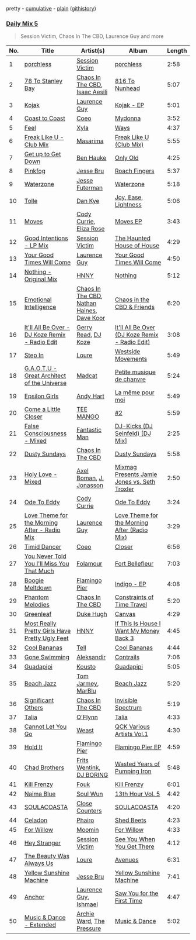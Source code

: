 pretty - [cumulative](/playlists/cumulative/Daily%20Mix%205.md) - [plain](/playlists/plain/37i9dQZF1E36TO0q54WsJv) ([githistory](https://github.githistory.xyz/vitokorn/spotify-playlist-archive/blob/master/playlists/plain/37i9dQZF1E36TO0q54WsJv))

### [Daily Mix 5](https://open.spotify.com/playlist/37i9dQZF1E36TO0q54WsJv)

> Session Victim, Chaos In The CBD, Laurence Guy and more

| No. | Title | Artist(s) | Album | Length |
|---|---|---|---|---|
| 1 | [porchless](https://open.spotify.com/track/1qMcxHTTYMaMxZ8gbIAZQD) | [Session Victim](https://open.spotify.com/artist/4Hl6TEQAFgH0XrZq4f8okX) | [porchless](https://open.spotify.com/album/2iYFrs9Qg4A7KiWopSOJyO) | 2:58 |
| 2 | [78 To Stanley Bay](https://open.spotify.com/track/74LRqSi9vqy4vnxCLInNAw) | [Chaos In The CBD](https://open.spotify.com/artist/0QOQc6jEsPX5Y45TV0hXQy), [Isaac Aesili](https://open.spotify.com/artist/3zEfsUok55Gll9L0YN2YOE) | [816 To Nunhead](https://open.spotify.com/album/1OKJNHif5s5NzcScX4ac44) | 5:07 |
| 3 | [Kojak](https://open.spotify.com/track/4fu7SJX4hwFBzkAD8t7kaF) | [Laurence Guy](https://open.spotify.com/artist/1PTEiCpkzNkLNgMi1LL8JR) | [Kojak - EP](https://open.spotify.com/album/5BXO8K3nfKKAOHOWyiLZtB) | 5:01 |
| 4 | [Coast to Coast](https://open.spotify.com/track/0eyxpRPdsBkOYP6tAT97Of) | [Coeo](https://open.spotify.com/artist/3OoNpyvA82LedOZWG3WE8Z) | [Mydonna](https://open.spotify.com/album/0fdI2N2bREEZj6w1ekxFx4) | 3:52 |
| 5 | [Feel](https://open.spotify.com/track/19sCGOTZKnlb5XPbBklcQz) | [Xyla](https://open.spotify.com/artist/7CmkZcKpESltjho1LZJgnb) | [Ways](https://open.spotify.com/album/4dqk5qdk4iH4uI59t2uCZH) | 4:37 |
| 6 | [Freak Like U - Club Mix](https://open.spotify.com/track/4Sv8UfMtBHBzR6n0yOlApc) | [Masarima](https://open.spotify.com/artist/1F8ENasYTdkuSb54ymSEjL) | [Freak Like U (Club Mix)](https://open.spotify.com/album/343AqAEz0Y1UncCPNpo9ZN) | 5:55 |
| 7 | [Get up to Get Down](https://open.spotify.com/track/2tvGghkcNtOoGH83nifpi0) | [Ben Hauke](https://open.spotify.com/artist/1aBDI4nH6OfAkNyUX08O2V) | [Only Old](https://open.spotify.com/album/40O7A0vHmXCqPhzFoBCyJi) | 4:25 |
| 8 | [Pinkfog](https://open.spotify.com/track/6mjOtpABh8NPZIJh6IwjoB) | [Jesse Bru](https://open.spotify.com/artist/3TQ2taKTip3uFICbu5aIJq) | [Roach Fingers](https://open.spotify.com/album/6TDPaaKFzZV8ervSTWl45w) | 5:37 |
| 9 | [Waterzone](https://open.spotify.com/track/69ZfvxgQipBn7SyjjavpBM) | [Jesse Futerman](https://open.spotify.com/artist/4skxN6303qJTEJd0ouyE5p) | [Waterzone](https://open.spotify.com/album/2LFFgmvTm5F8cfWEaZLcdC) | 5:18 |
| 10 | [Tolle](https://open.spotify.com/track/103sGglhdjfKzDVHFlMoDB) | [Dan Kye](https://open.spotify.com/artist/05YrP00agTrYezUyAsukKf) | [Joy, Ease, Lightness](https://open.spotify.com/album/5ybMFVNupOM0QpV9d8hciD) | 5:06 |
| 11 | [Moves](https://open.spotify.com/track/07DuoTCTocHk7y3d8MImks) | [Cody Currie](https://open.spotify.com/artist/0ymdoOsfzRbCoAMfJPpsEx), [Eliza Rose](https://open.spotify.com/artist/4XC335ouK6pXyq4QiIb8bP) | [Moves EP](https://open.spotify.com/album/7sAOz7qlL8UyeRtFyVNWcj) | 3:43 |
| 12 | [Good Intentions - LP Mix](https://open.spotify.com/track/1MLEgLIn8xJelIAAJTcmgc) | [Session Victim](https://open.spotify.com/artist/4Hl6TEQAFgH0XrZq4f8okX) | [The Haunted House of House](https://open.spotify.com/album/2F0NkwRHdlAjnMIiYbjF1n) | 4:29 |
| 13 | [Your Good Times Will Come](https://open.spotify.com/track/3g5oI7fJYh9NaQMQ5x4ItH) | [Laurence Guy](https://open.spotify.com/artist/1PTEiCpkzNkLNgMi1LL8JR) | [Your Good Times Will Come](https://open.spotify.com/album/1ZhTIMvd5OlrytEfwekpUR) | 4:50 |
| 14 | [Nothing - Original Mix](https://open.spotify.com/track/273poy5BHtv5YFedkWIqwj) | [HNNY](https://open.spotify.com/artist/6Yae9Ia1nq6JLLojBzwN1r) | [Nothing](https://open.spotify.com/album/7lyFqWFcHcQCk8YXJo6hiK) | 5:12 |
| 15 | [Emotional Intelligence](https://open.spotify.com/track/3yMYs3jJdAPxMgqb0CYZUG) | [Chaos In The CBD](https://open.spotify.com/artist/0QOQc6jEsPX5Y45TV0hXQy), [Nathan Haines](https://open.spotify.com/artist/0nswuaAPTwnY9EBFPExHYy), [Dave Koor](https://open.spotify.com/artist/7bWbTT6EfOWbzRmBCSGUhq) | [Chaos in the CBD & Friends](https://open.spotify.com/album/52gDijfKDkvRQiqtSmWiq8) | 6:20 |
| 16 | [It'll All Be Over - DJ Koze Remix - Radio Edit](https://open.spotify.com/track/48dojgnBKfp3drKOFdwycc) | [Gerry Read](https://open.spotify.com/artist/5FIfw6s4iYUFu6tA3iIIOQ), [DJ Koze](https://open.spotify.com/artist/1kR99O4MgSTasyeJh8UFCg) | [It'll All Be Over (DJ Koze Remix - Radio Edit)](https://open.spotify.com/album/0T4xFSNi3vOmlC4GUXPfIE) | 3:08 |
| 17 | [Step In](https://open.spotify.com/track/6L1FzqCRCV3soUkj1Dt1t1) | [Loure](https://open.spotify.com/artist/0oj4QK4zH3lghS2Oa418zZ) | [Westside Movements](https://open.spotify.com/album/07aLEJ68A2wz9em0AwnuS2) | 5:49 |
| 18 | [G.A.O.T.U - Great Architect of the Universe](https://open.spotify.com/track/7sxTynSaWmYXgXAiGWf3zI) | [Madcat](https://open.spotify.com/artist/6etdAWVQlwIiVg13V6wPeq) | [Petite musique de chanvre](https://open.spotify.com/album/3Mb3OjEJfpmuigg6ES7zUx) | 5:24 |
| 19 | [Epsilon Girls](https://open.spotify.com/track/3mLDrrAL7v2xLZj6PZENL2) | [Andy Hart](https://open.spotify.com/artist/0oGnYXdjbDTggEWk0ckmQU) | [La même pour moi](https://open.spotify.com/album/4ys2MudpQ7sR8El8JEQ9hu) | 5:49 |
| 20 | [Come a Little Closer](https://open.spotify.com/track/1b1CCARlbHEgnNiQ9XACWm) | [TEE MANGO](https://open.spotify.com/artist/67tocPg0kong7iBiBWQiFH) | [#2](https://open.spotify.com/album/2K49DQsEXCK7RGwNlEAjUo) | 5:59 |
| 21 | [False Consciousness - Mixed](https://open.spotify.com/track/0T3sO67401wX8LCvykGrBk) | [Fantastic Man](https://open.spotify.com/artist/2eiwJhqnolYJf3iUMLFDpy) | [DJ-Kicks (DJ Seinfeld) [DJ Mix]](https://open.spotify.com/album/7qgyzRIP10SHfnPGlEL47M) | 2:25 |
| 22 | [Dusty Sundays](https://open.spotify.com/track/2ywnAokQls8TzKYCa7jNyu) | [Chaos In The CBD](https://open.spotify.com/artist/0QOQc6jEsPX5Y45TV0hXQy) | [Dusty Sundays](https://open.spotify.com/album/4ILZJaCxMm9B3SSAZreYod) | 5:58 |
| 23 | [Holy Love - Mixed](https://open.spotify.com/track/3i5tXCyoqoLHkomCvyk4WM) | [Axel Boman](https://open.spotify.com/artist/59qo8jHDlC1i30HVjQQW3O), [J. Jonasson](https://open.spotify.com/artist/0L1z1cWnbNHrgrpgJtdwOK) | [Mixmag Presents Jamie Jones vs. Seth Troxler](https://open.spotify.com/album/1lWeLK2QogsTrnjuPWJBM7) | 2:50 |
| 24 | [Ode To Eddy](https://open.spotify.com/track/23R8dxYIOLn4eGPOekhx93) | [Cody Currie](https://open.spotify.com/artist/0ymdoOsfzRbCoAMfJPpsEx) | [Ode To Eddy](https://open.spotify.com/album/4qNlnyBXrGOuQ5FoX6HTMm) | 3:24 |
| 25 | [Love Theme for the Morning After - Radio Mix](https://open.spotify.com/track/5z1WRyniho87yADW4YiPsl) | [Laurence Guy](https://open.spotify.com/artist/1PTEiCpkzNkLNgMi1LL8JR) | [Love Theme for the Morning After (Radio Mix)](https://open.spotify.com/album/5s1JvHwPG4fK0zl0S2K81l) | 3:29 |
| 26 | [Timid Dancer](https://open.spotify.com/track/6By61fFlJmZ4FjNTbc0Z5w) | [Coeo](https://open.spotify.com/artist/3OoNpyvA82LedOZWG3WE8Z) | [Closer](https://open.spotify.com/album/0UMTI5aZGLWvKF68r9jQ0I) | 6:56 |
| 27 | [You Never Told You I'll Miss You That Much](https://open.spotify.com/track/2OgmvQv7ZI1kN7eJBCSPHu) | [Folamour](https://open.spotify.com/artist/6pJY5At9SiMpAOBrw9YosS) | [Fort Bellefleur](https://open.spotify.com/album/2b1eij1R1tHppx4M5ZZTrF) | 7:03 |
| 28 | [Boogie Meltdown](https://open.spotify.com/track/0HB2bz9KMYjVMb2tw8oASZ) | [Flamingo Pier](https://open.spotify.com/artist/0gWNgpI1v73a7BEbi39wt8) | [Indigo - EP](https://open.spotify.com/album/2MRu6HLzWZZ8Wx4cruFZoU) | 4:08 |
| 29 | [Phantom Melodies](https://open.spotify.com/track/47tslMxek8uv1rAgkYMTWA) | [Chaos In The CBD](https://open.spotify.com/artist/0QOQc6jEsPX5Y45TV0hXQy) | [Constraints of Time Travel](https://open.spotify.com/album/19b21Hp8MqEqyZEaKH4o8W) | 5:20 |
| 30 | [Greenleaf](https://open.spotify.com/track/2ewQMPBqWFMiqYPAS5G0EO) | [Duke Hugh](https://open.spotify.com/artist/4JetDonobJxbjyf8JgtowU) | [Canvas](https://open.spotify.com/album/0MzST3tsqGaycz3lNuknpC) | 4:29 |
| 31 | [Most Really Pretty Girls Have Pretty Ugly Feet](https://open.spotify.com/track/1kgHjcE0F72RDkaA8adtXG) | [HNNY](https://open.spotify.com/artist/6Yae9Ia1nq6JLLojBzwN1r) | [If This Is House I Want My Money Back 3](https://open.spotify.com/album/5hFiYTq5w37WmW7Bx2mwHh) | 4:45 |
| 32 | [Cool Bananas](https://open.spotify.com/track/7FheJOrB8J0eyK0ebcBAlI) | [Tell](https://open.spotify.com/artist/2GTGi2RC8sajDRwBXKpWYg) | [Cool Bananas](https://open.spotify.com/album/1UhLgi4cZtcV5V1HcUmaro) | 4:44 |
| 33 | [Gone Swimming](https://open.spotify.com/track/0tZR7R42lTP78tRfZuIhE4) | [Aleksandir](https://open.spotify.com/artist/671aO7xxWHFDZ4Y115H89b) | [Contrails](https://open.spotify.com/album/3bfV7hT251hoQO5OP4UT2u) | 7:06 |
| 34 | [Guadapipi](https://open.spotify.com/track/7BDDUdnqEdhtRGwVp9i2dU) | [Kousto](https://open.spotify.com/artist/3gGlHMXpaoeZ1FWV5kbUi2) | [Guadapipi](https://open.spotify.com/album/6zhaie3BNbKctNnxvV6Wjh) | 5:05 |
| 35 | [Beach Jazz](https://open.spotify.com/track/3PbtKwVUqIZPvbQZarAC0w) | [Tom Jarmey](https://open.spotify.com/artist/005aNwS2ayjqoZxwakSyt4), [MarBlu](https://open.spotify.com/artist/65nACqz1rZqZ56YHg6XFZ9) | [Beach Jazz](https://open.spotify.com/album/1RbvwcgCLiKlsYtEJO5r2g) | 5:20 |
| 36 | [Significant Others](https://open.spotify.com/track/0wID3DevwVoFcl7HPCJvTy) | [Chaos In The CBD](https://open.spotify.com/artist/0QOQc6jEsPX5Y45TV0hXQy) | [Invisible Spectrum](https://open.spotify.com/album/62RKb36WVe1yNs7ujvNV4K) | 5:19 |
| 37 | [Talia](https://open.spotify.com/track/1T3oKGdLWePgnLHZX8TSEQ) | [O'Flynn](https://open.spotify.com/artist/7LTSTQkL7iK7zndjFQgHQo) | [Talia](https://open.spotify.com/album/1xVMXrTPlVE3lXxVMatbw0) | 4:33 |
| 38 | [Cannot Let You Go](https://open.spotify.com/track/1uYtTOfC6DuNf7GdxkHGkf) | [Weast](https://open.spotify.com/artist/6PqeYJNGdhBM2oZ4AwiW8t) | [QCK Various Artists Vol.1](https://open.spotify.com/album/7vO1e5G8ggJOLiDSr0cBQB) | 4:30 |
| 39 | [Hold It](https://open.spotify.com/track/5HvvtdMDGrUWgG1M9qFUQh) | [Flamingo Pier](https://open.spotify.com/artist/0gWNgpI1v73a7BEbi39wt8) | [Flamingo Pier EP](https://open.spotify.com/album/3XFNaqB7VjikLQ2to2eF41) | 4:59 |
| 40 | [Chad Brothers](https://open.spotify.com/track/7CgxHKGZymQKdM5yzeDoV3) | [Frits Wentink](https://open.spotify.com/artist/6RU8a6xLRtKJckACb5wf5D), [DJ BORING](https://open.spotify.com/artist/3MkIU5jhXTMK9pYQTRVI6p) | [Wasted Years of Pumping Iron](https://open.spotify.com/album/51hqbYo4UCVoxqd5Ym7zzz) | 5:48 |
| 41 | [Kill Frenzy](https://open.spotify.com/track/3g3zmCztOUAUlHvu7ArAUI) | [Fouk](https://open.spotify.com/artist/7CSVLVGfYClzI2061XKrWe) | [Kill Frenzy](https://open.spotify.com/album/5K9V9bm1Bn9xVviaCP5f0w) | 6:01 |
| 42 | [Naima Blue](https://open.spotify.com/track/1squInTOHRyq2NYVHUeg36) | [Soul Wun](https://open.spotify.com/artist/1p8OhmCL3zTXnRRG9z97Fp) | [13th Hour Vol. 5](https://open.spotify.com/album/6W2B0TBdEyC0aTzpn36AyJ) | 4:42 |
| 43 | [SOULACOASTA](https://open.spotify.com/track/0I1FFxUHgZnlElEonD1cCL) | [Close Counters](https://open.spotify.com/artist/1b94FVTCNMq9gU78ByW6iY) | [SOULACOASTA](https://open.spotify.com/album/1NGSNyExTzq8KcgMEZVqqt) | 4:20 |
| 44 | [Celadon](https://open.spotify.com/track/5t59DiY8llpK3qUjACa9ow) | [Phairo](https://open.spotify.com/artist/0ddHqZkNzQv7cmCGN6NwXY) | [Shed Beets](https://open.spotify.com/album/1TddaAXm2q150v8ZhdS6bh) | 4:23 |
| 45 | [For Willow](https://open.spotify.com/track/1m8L2BsJQ6jzcfBFIY5ZTZ) | [Moomin](https://open.spotify.com/artist/5GyUtaUuEnR7uhRF3jDj4s) | [For Willow](https://open.spotify.com/album/391iZb2luznWRAMFUVkaUd) | 4:33 |
| 46 | [Hey Stranger](https://open.spotify.com/track/2YXutTMKwfa1YUmTLF5lYu) | [Session Victim](https://open.spotify.com/artist/4Hl6TEQAFgH0XrZq4f8okX) | [See You When You Get There](https://open.spotify.com/album/1SDUF56j6m0F8g1Nq8VMMr) | 4:12 |
| 47 | [The Beauty Was Always Us](https://open.spotify.com/track/2vAQPpfOXXwXJG69rUchrj) | [Loure](https://open.spotify.com/artist/0oj4QK4zH3lghS2Oa418zZ) | [Avenues](https://open.spotify.com/album/2uWNz7BMWBe3SmrX777QML) | 6:31 |
| 48 | [Yellow Sunshine Machine](https://open.spotify.com/track/2movdZxveBKoQe4A2AdnXs) | [Jesse Bru](https://open.spotify.com/artist/3TQ2taKTip3uFICbu5aIJq) | [Yellow Sunshine Machine](https://open.spotify.com/album/1hNBgmuoSM3IbMcGHzrzxU) | 7:41 |
| 49 | [Anchor](https://open.spotify.com/track/2wuRMb84OvcWvjJ4W4Zr5s) | [Laurence Guy](https://open.spotify.com/artist/1PTEiCpkzNkLNgMi1LL8JR), [Ishmael](https://open.spotify.com/artist/7LCNzhkHnMOeEDG1G9c4lr) | [Saw You for the First Time](https://open.spotify.com/album/5OTN5IJFRgdjHsr4iaVGFo) | 4:47 |
| 50 | [Music & Dance - Extended](https://open.spotify.com/track/32lJjhRCRcj7P457ocx0JH) | [Archie Ward](https://open.spotify.com/artist/18KynPUlZ6UHjikJs1uDaA), [The Pressure](https://open.spotify.com/artist/2VtyXxK4nmVyMRWrcJf8wN) | [Music & Dance](https://open.spotify.com/album/06wzP8xYLBkuxLWSkCtpaM) | 5:02 |